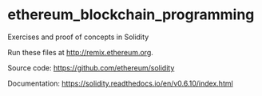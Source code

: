 # ethereum_blockchain_programming
Exercises and proof of concepts in Solidity

Run these files at http://remix.ethereum.org.

Source code: https://github.com/ethereum/solidity

Documentation: https://solidity.readthedocs.io/en/v0.6.10/index.html

